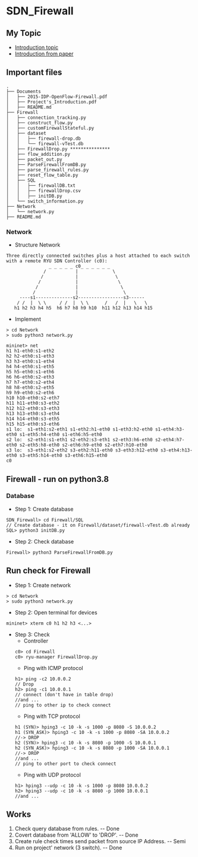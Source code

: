 SDN_Firewall
============
## My Topic
* [Introduction topic](https://github.com/HODUCVU/SDN_Firewall/blob/main/Documents/Project's_Introduction.pdf)
* [Introduction from paper](/Documents/2015-IDP-OpenFlow-Firewall.pdf)
## Important files 
```
.
├── Documents
│   ├── 2015-IDP-OpenFlow-Firewall.pdf
│   ├── Project's_Introduction.pdf
│   ├── README.md
├── Firewall
│   ├── connection_tracking.py
│   ├── construct_flow.py
│   ├── customFirewallStateful.py
│   ├── dataset
│   │   ├── firewall-drop.db
│   │   └── firewall-vTest.db
│   ├── FirewallDrop.py ***************
│   ├── flow_addition.py
│   ├── packet_out.py
│   ├── ParseFirewallFromDB.py 
│   ├── parse_firewall_rules.py
│   ├── reset_flow_table.py
│   ├── SQL
│   │   ├── firewallDB.txt
│   │   ├── firewallDrop.csv
│   │   ├── initDB.py
│   └── switch_information.py
├── Network
│   └── network.py
├── README.md
```
### Network 
* Structure Network
```
Three directly connected switches plus a host attached to each switch 
with a remote RYU SDN Controller (c0):
                _ _ _ _ _ c0_ _ _ _ _ _
              /           |             \
             /            |              \
            /             |               \
           /              |                \
          /               |                 \
     ----s1--------------s2-----------------s3------
    / /  |  \ \     / /  |  \ \      /   /  |   \   \
   h1 h2 h3 h4 h5  h6 h7 h8 h9 h10  h11 h12 h13 h14 h15
```
* Implement
```
> cd Network 
> sudo python3 network.py

mininet> net
h1 h1-eth0:s1-eth2
h2 h2-eth0:s1-eth3
h3 h3-eth0:s1-eth4
h4 h4-eth0:s1-eth5
h5 h5-eth0:s1-eth6
h6 h6-eth0:s2-eth3
h7 h7-eth0:s2-eth4
h8 h8-eth0:s2-eth5
h9 h9-eth0:s2-eth6
h10 h10-eth0:s2-eth7
h11 h11-eth0:s3-eth2
h12 h12-eth0:s3-eth3
h13 h13-eth0:s3-eth4
h14 h14-eth0:s3-eth5
h15 h15-eth0:s3-eth6
s1 lo:  s1-eth1:s2-eth1 s1-eth2:h1-eth0 s1-eth3:h2-eth0 s1-eth4:h3-eth0 s1-eth5:h4-eth0 s1-eth6:h5-eth0
s2 lo:  s2-eth1:s1-eth1 s2-eth2:s3-eth1 s2-eth3:h6-eth0 s2-eth4:h7-eth0 s2-eth5:h8-eth0 s2-eth6:h9-eth0 s2-eth7:h10-eth0
s3 lo:  s3-eth1:s2-eth2 s3-eth2:h11-eth0 s3-eth3:h12-eth0 s3-eth4:h13-eth0 s3-eth5:h14-eth0 s3-eth6:h15-eth0
c0
```
## Firewall - run on python3.8
### Database
* Step 1: Create database
```
SDN_Firewall> cd Firewall/SQL
// Create database - it on Firewall/dataset/firewall-vTest.db already
SQL> python3 initDB.py
```
* Step 2: Check database  
```
Firewall> python3 ParseFirewallFromDB.py
```

## Run check for Firewall
* Step 1: Create network 
```
> cd Network 
> sudo python3 network.py
```
<!-- ``` -->
<!-- > sudo mn --topo single,4 --mac --controller remote,ip=127.0.0.1 -i 10.0.0.0/24 --switch ovsk -->
<!-- ``` -->
* Step 2: Open terminal for devices 
```
mininet> xterm c0 h1 h2 h3 <...>
```
* Step 3: Check
  * Controller
  ```
  c0> cd Firewall
  c0> ryu-manager FirewallDrop.py
  ```
  * Ping with ICMP protocol
  ```
  h1> ping -c2 10.0.0.2 
  // Drop
  h2> ping -c1 10.0.0.1 
  // connect (don't have in table drop)
  //and ...
  // ping to other ip to check connect
  ```
  * Ping with TCP protocol
  ```
  h1 (SYN)> hping3 -c 10 -k -s 1000 -p 8080 -S 10.0.0.2 
  h1 (SYN_ASK)> hping3 -c 10 -k -s 1000 -p 8080 -SA 10.0.0.2 
  //-> DROP 
  h2 (SYN)> hping3 -c 10 -k -s 8080 -p 1000 -S 10.0.0.1 
  h2 (SYN_ASK)> hping3 -c 10 -k -s 8080 -p 1000 -SA 10.0.0.1 
  //-> DROP
  //and ...
  // ping to other port to check connect
  ```
  * Ping with UDP protocol 
  ```
  h1> hping3 --udp -c 10 -k -s 1000 -p 8080 10.0.0.2
  h2> hping3 --udp -c 10 -k -s 8080 -p 1000 10.0.0.1
  //and ...
  ```
## Works
1. Check query database from rules. -- Done
2. Covert database from 'ALLOW' to 'DROP'. -- Done
3. Create rule check times send packet from source IP Address. -- Semi
4. Run on project' network (3 switch). -- Done
